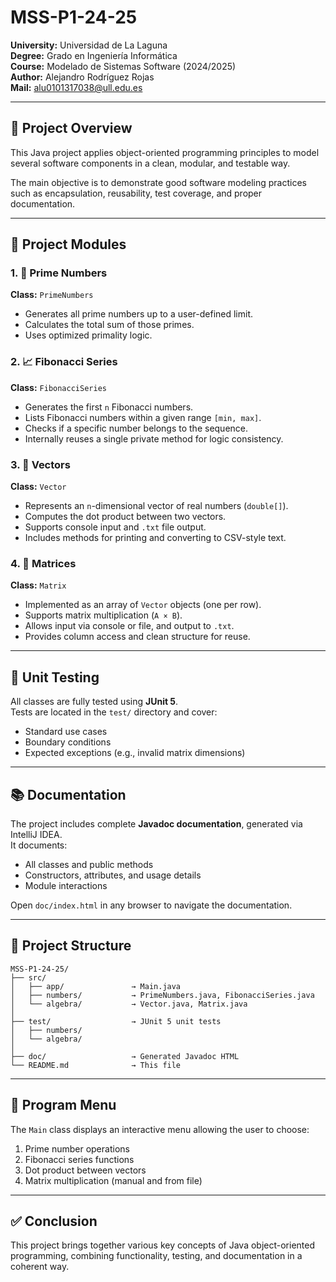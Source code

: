 # MSS-P1-24-25
**University:** Universidad de La Laguna  
**Degree:** Grado en Ingeniería Informática  
**Course:** Modelado de Sistemas Software (2024/2025)   
**Author:** Alejandro Rodríguez Rojas  
**Mail:** alu0101317038@ull.edu.es  


---

## 🧠 Project Overview

This Java project applies object-oriented programming principles to model several software components in a clean, modular, and testable way.

The main objective is to demonstrate good software modeling practices such as encapsulation, reusability, test coverage, and proper documentation.

---

## 🧱 Project Modules

### 1. 🔢 Prime Numbers
**Class:** `PrimeNumbers`
- Generates all prime numbers up to a user-defined limit.
- Calculates the total sum of those primes.
- Uses optimized primality logic.

### 2. 📈 Fibonacci Series
**Class:** `FibonacciSeries`
- Generates the first `n` Fibonacci numbers.
- Lists Fibonacci numbers within a given range `[min, max]`.
- Checks if a specific number belongs to the sequence.
- Internally reuses a single private method for logic consistency.

### 3. 🧮 Vectors
**Class:** `Vector`
- Represents an `n`-dimensional vector of real numbers (`double[]`).
- Computes the dot product between two vectors.
- Supports console input and `.txt` file output.
- Includes methods for printing and converting to CSV-style text.

### 4. 🧾 Matrices
**Class:** `Matrix`
- Implemented as an array of `Vector` objects (one per row).
- Supports matrix multiplication (`A × B`).
- Allows input via console or file, and output to `.txt`.
- Provides column access and clean structure for reuse.

---

## 🧪 Unit Testing

All classes are fully tested using **JUnit 5**.  
Tests are located in the `test/` directory and cover:

- Standard use cases
- Boundary conditions
- Expected exceptions (e.g., invalid matrix dimensions)

---

## 📚 Documentation

The project includes complete **Javadoc documentation**, generated via IntelliJ IDEA.  
It documents:

- All classes and public methods
- Constructors, attributes, and usage details
- Module interactions

Open `doc/index.html` in any browser to navigate the documentation.

---

## 📂 Project Structure

```
MSS-P1-24-25/
├── src/
│   ├── app/               → Main.java
│   ├── numbers/           → PrimeNumbers.java, FibonacciSeries.java
│   └── algebra/           → Vector.java, Matrix.java
│
├── test/                  → JUnit 5 unit tests
│   ├── numbers/
│   └── algebra/
│
├── doc/                   → Generated Javadoc HTML
└── README.md              → This file
```

---

## 🧩 Program Menu

The `Main` class displays an interactive menu allowing the user to choose:

1. Prime number operations
2. Fibonacci series functions
3. Dot product between vectors
4. Matrix multiplication (manual and from file)

---

## ✅ Conclusion

This project brings together various key concepts of Java object-oriented programming, combining functionality, testing, and documentation in a coherent way.

